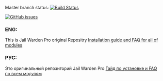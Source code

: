 Master branch status:
[![Build Status](https://travis-ci.org/TiBarification/Jail-Warden-Pro.svg?branch=master)](https://travis-ci.org/TiBarification/Jail-Warden-Pro)

[![GitHub issues](https://img.shields.io/github/issues/TiBarification/Jail-Warden-Pro.svg?style=flat-square)](https://github.com/TiBarification/Jail-Warden-Pro/issues)

### ENG: ###
This is Jail Warden Pro original Repositry
[Installation guide and FAQ for all of modules](http://tibarification.github.io/Jail-Warden-Pro/)

### РУС: ###
Это оригинальный репозиторий Jail Warden Pro
[Гайд по установке и FAQ по всем модулям](http://tibarification.github.io/Jail-Warden-Pro/)
